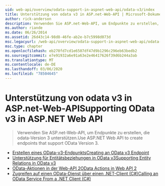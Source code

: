 ```yaml
---
uid: web-api/overview/odata-support-in-aspnet-web-api/odata-v3/index
title: Unterstützung von odata v3 in ASP.net-Web-API | Microsoft-Dokumentation
author: rick-anderson
description: Verwenden Sie ASP.net-Web-API, um Endpunkte zu erstellen, die odata-Version 3 unterstützen.
ms.author: riande
ms.date: 06/26/2014
ms.assetid: 26d43c14-98d8-46fe-ab2e-b7c5998d073d
msc.legacyurl: /web-api/overview/odata-support-in-aspnet-web-api/odata-v3
msc.type: chapter
ms.openlocfilehash: eb270fd7cd1e6507df47d9b1296c296eb63bedb2
ms.sourcegitcommit: e7e91932a6e91a63e2e46417626f39d6b244a3ab
ms.translationtype: MT
ms.contentlocale: de-DE
ms.lasthandoff: 03/06/2020
ms.locfileid: "78504645"
---
```

# <a name="supporting-odata-v3-in-aspnet-web-api"></a><span data-ttu-id="dca16-103">Unterstützung von odata v3 in ASP.net-Web-API</span><span class="sxs-lookup"><span data-stu-id="dca16-103">Supporting OData v3 in ASP.NET Web API</span></span>

> <span data-ttu-id="dca16-104">Verwenden Sie ASP.net-Web-API, um Endpunkte zu erstellen, die odata-Version 3 unterstützen.</span><span class="sxs-lookup"><span data-stu-id="dca16-104">Use ASP.NET Web API to create endpoints that support OData Version 3.</span></span>

- [<span data-ttu-id="dca16-105">Erstellen eines OData-v3-Endpunkts</span><span class="sxs-lookup"><span data-stu-id="dca16-105">Creating an OData v3 Endpoint</span></span>](creating-an-odata-endpoint.md)
- [<span data-ttu-id="dca16-106">Unterstützung für Entitätsbeziehungen in OData v3</span><span class="sxs-lookup"><span data-stu-id="dca16-106">Supporting Entity Relations in OData v3</span></span>](working-with-entity-relations.md)
- [<span data-ttu-id="dca16-107">OData-Aktionen in der Web-API 2</span><span class="sxs-lookup"><span data-stu-id="dca16-107">OData Actions in Web API 2</span></span>](odata-actions.md)
- [<span data-ttu-id="dca16-108">Zugreifen auf einen OData-Dienst über einen .NET-Client (C#)</span><span class="sxs-lookup"><span data-stu-id="dca16-108">Calling an OData Service From a .NET Client (C#)</span></span>](calling-an-odata-service-from-a-net-client.md)
